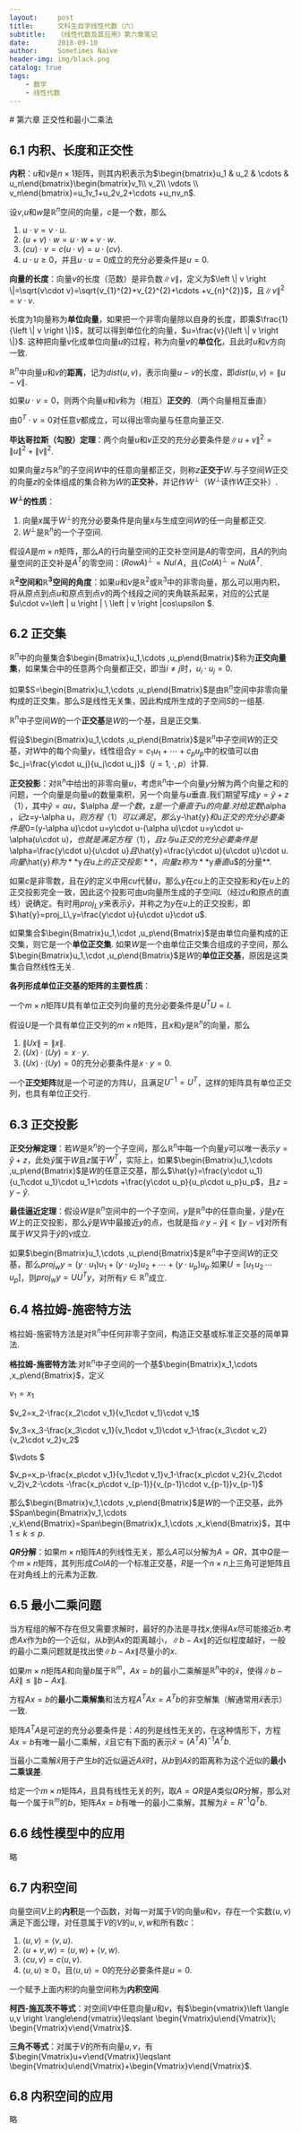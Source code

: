 ```yaml
---
layout:     post
title:      文科生自学线性代数（六）
subtitle:   《线性代数及其应用》第六章笔记
date:       2018-09-10
author:     Sometimes Naive
header-img: img/black.png
catalog: true
tags:
    - 数学
    - 线性代数
---
```


<head>
    <script src="https://cdn.mathjax.org/mathjax/latest/MathJax.js?config=TeX-AMS-MML_HTMLorMML" type="text/javascript"></script>
    <script type="text/x-mathjax-config">
        MathJax.Hub.Config({
            tex2jax: {
            skipTags: ['script', 'noscript', 'style', 'textarea', 'pre'],
            inlineMath: [['$','$']]
            }
        });
    </script>
</head>
# 第六章 正交性和最小二乘法



## 6.1 内积、长度和正交性

**内积**：$u$和$v$是$n×1$矩阵，则其内积表示为$\begin{bmatrix}u_1 & u_2 & \cdots & u_n\end{bmatrix}\begin{bmatrix}v_1\\ v_2\\ \vdots \\ v_n\end{bmatrix}=u_1v_1+u_2v_2+\cdots +u_nv_n$.

设$v$,$u$和$w$是$\mathbb{R}^{n}$空间的向量，$c$是一个数，那么

1. $u\cdot v=v\cdot u$.
2. $(u+v)\cdot w=u\cdot w+v\cdot w$.
3. $(cu)\cdot v=c(u\cdot v)=u\cdot (cv)$.
4. $u\cdot u\geqslant 0$，并且$u\cdot u=0$成立的充分必要条件是$u=0$.

**向量的长度**：向量$v$的长度（范数）是非负数$\left \| v \right \|$，定义为$\left \| v \right \|=\sqrt{v\cdot v}=\sqrt{v_{1}^{2}+v_{2}^{2}+\cdots +v_{n}^{2}}$，且$\left \| v \right \|^{2}=v\cdot v$.

长度为1向量称为**单位向量**，如果把一个非零向量除以自身的长度，即乘$\frac{1}{\left \| v \right \|}$，就可以得到单位化的向量，$u=\frac{v}{\left \| v \right \|}$. 这种把向量$v$化成单位向量$u$的过程，称为向量$v$的**单位化**，且此时$u$和$v$方向一致.

$\mathbb{R}^{n}$中向量$u$和$v$的**距离**，记为$dist(u,v)$，表示向量$u-v$的长度，即$dist(u,v)=\left \| u-v \right \|$.

如果$u\cdot v=0$，则两个向量$u$和$v$称为（相互）**正交的**.（两个向量相互垂直）

由$0^{T}\cdot v=0$对任意$v$都成立，可以得出零向量与任意向量正交.

**毕达哥拉斯（勾股）定理**：两个向量$u$和$v$正交的充分必要条件是$\left \| u+v \right \|^{2}=\left \| u \right \|^{2}+\left \| v \right \|^{2}$.

如果向量$z$与$\mathbb{R}^{n}$的子空间$W$中的任意向量都正交，则称$z$**正交于**$W$.与子空间$W$正交的向量$z$的全体组成的集合称为$W$的**正交补**，并记作$W^{\perp }$（$W^{\perp }$读作$W$正交补）.

**$W^{\perp }$的性质**：

1. 向量$x$属于$W^{\perp }$的充分必要条件是向量$x$与生成空间$W$的任一向量都正交.
2. $W^{\perp }$是$\mathbb{R}^{n}$的一个子空间.

假设$A$是$m×n$矩阵，那么$A$的行向量空间的正交补空间是$A$的零空间，且$A$的列向量空间的正交补是$A^{T}$的零空间：$(RowA)^{\perp }=Nul\,A$，且$(ColA)^{\perp }=NulA^{T}$.

**$\mathbb{R}^{2}$空间和$\mathbb{R}^{3}$空间的角度**：如果$u$和$v$是$\mathbb{R}^{2}$或$\mathbb{R}^{3}$中的非零向量，那么可以用内积，将从原点到点$u$和原点到点$v$的两个线段之间的夹角联系起来，对应的公式是$u\cdot v=\left \| u \right \|  \  \left \| v \right \|cos\upsilon $.



## 6.2 正交集

$\mathbb{R}^{n}$中的向量集合$\begin{Bmatrix}u_1,\cdots ,u_p\end{Bmatrix}$称为**正交向量集**，如果集合中的任意两个向量都正交，即当$i\neq j$时，$u_i\cdot u_j=0$.

如果$S=\begin{Bmatrix}u_1,\cdots ,u_p\end{Bmatrix}$是由$\mathbb{R}^{n}$空间中非零向量构成的正交集，那么$S$是线性无关集，因此构成所生成的子空间$S$的一组基.

$\mathbb{R}^{n}$中子空间$W$的一个**正交基**是$W$的一个基，且是正交集.

假设$\begin{Bmatrix}u_1,\cdots ,u_p\end{Bmatrix}$是$\mathbb{R}^{n}$中子空间$W$的正交基，对$W$中的每个向量$y$，线性组合$y=c_1u_1+\cdots +c_pu_p$中的权值可以由$c_j=\frac{y\cdot u_j}{u_j\cdot u_j}$（$j=1,\cdot,p$）计算.

**正交投影**：对$\mathbb{R}^{n}$中给出的非零向量$u$，考虑$\mathbb{R}^{n}$中一个向量$y$分解为两个向量之和的问题，一个向量是向量$u$的数量乘积，另一个向量与$u$垂直.我们期望写成$y=\hat{y}+z$（1），其中$\hat{y}=\alpha u$，$\alpha $是一个数，$z$是一个垂直于$u$的向量.对给定数$\alpha $，记$z=y-\alpha u$，则方程（1）可以满足，那么$y-\hat{y}$和$u$正交的充分必要条件是$0=(y-\alpha u)\cdot u=y\cdot u-(\alpha u)\cdot u=y\cdot u-\alpha(u\cdot u)$，也就是满足方程（1），且$z$与$u$正交的充分必要条件是$\alpha=\frac{y\cdot u}{u\cdot u}$且$\hat{y}=\frac{y\cdot u}{u\cdot u}\cdot u$.向量$\hat{y}$称为**$y$在$u$上的正交投影**，向量$z$称为**$y$垂直$u$的分量**.

如果$c$是非零数，且在$\hat{y}$的定义中用$cu$代替$u$，那么$y$在$cu$上的正交投影和$y$在$u$上的正交投影完全一致，因此这个投影可由$u$向量所生成的子空间$L$（经过$u$和原点的直线）说确定。有时用$proj_L\,y$来表示$\hat{y}$，并称之为$y$在$u$上的正交投影，即$\hat{y}=proj_L\,y=\frac{y\cdot u}{u\cdot u}\cdot u$.

如果集合$\begin{Bmatrix}u_1,\cdot ,u_p\end{Bmatrix}$是由单位向量构成的正交集，则它是一个**单位正交集**. 如果$W$是一个由单位正交集合组成的子空间，那么$\begin{Bmatrix}u_1,\cdot ,u_p\end{Bmatrix}$是$W$的**单位正交基**，原因是这类集合自然线性无关.

**各列形成单位正交基的矩阵的主要性质**：

一个$m×n$矩阵$U$具有单位正交列向量的充分必要条件是$U^TU=I$.

假设$U$是一个具有单位正交列的$m×n$矩阵，且$x$和$y$是$\mathbb{R}^{n}$的向量，那么

1. $\left \| Ux \right \|=\left \| x \right \|$.
2. $(Ux)\cdot (Uy)=x\cdot y$.
3. $(Ux)\cdot (Uy)=0$的充分必要条件是$x\cdot y=0$.

一个**正交矩阵**就是一个可逆的方阵$U$，且满足$U^{-1}=U^T$，这样的矩阵具有单位正交列，也具有单位正交行.



## 6.3 正交投影

**正交分解定理**：若$W$是$\mathbb{R}^{n}$的一个子空间，那么$\mathbb{R}^{n}$中每一个向量$y$可以唯一表示$y=\hat{y}+z$，此处$\hat{y}$属于$W$且$z$属于$W^T$，实际上，如果$\begin{Bmatrix}u_1,\cdots ,u_p\end{Bmatrix}$是$W$的任意正交基，那么$\hat{y}=\frac{y\cdot u_1}{u_1\cdot u_1}\cdot u_1+\cdots +\frac{y\cdot u_p}{u_p\cdot u_p}u_p$，且$z=y-\hat{y}$.

**最佳逼近定理**：假设$W$是$\mathbb{R}^{n}$空间中的一个子空间，$y$是$\mathbb{R}^{n}$中的任意向量，$\hat{y}$是$y$在$W$上的正交投影，那么$\hat{y}$是$W$中最接近$y$的点，也就是指$\left \| y-\hat{y} \right \|< \left \| y-v \right \|$对所有属于$W$又异于$\hat{y}$的$v$成立.

如果$\begin{Bmatrix}u_1,\cdots ,u_p\end{Bmatrix}$是$\mathbb{R}^{n}$中子空间$W$的正交基，那么$proj_wy=(y\cdot u_1)u_1+(y\cdot u_2)u_2+\cdots +(y\cdot u_p)u_p$.如果$U=[u_1\,u_2\,\cdots \, u_p]$，则$proj_wy=UU^Ty$，对所有$y\in \mathbb{R}^{n}$成立.



## 6.4 格拉姆-施密特方法

格拉姆-施密特方法是对$\mathbb{R}^{n}$中任何非零子空间，构造正交基或标准正交基的简单算法.

**格拉姆-施密特方法**:对$\mathbb{R}^{n}$中子空间的一个基$\begin{Bmatrix}x_1,\cdots ,x_p\end{Bmatrix}$，定义

$v_1=x_1$

$v_2=x_2-\frac{x_2\cdot v_1}{v_1\cdot v_1}\cdot v_1$

$v_3=x_3-\frac{x_3\cdot v_1}{v_1\cdot v_1}\cdot v_1-\frac{x_3\cdot v_2}{v_2\cdot v_2}v_2$

$\vdots $

$v_p=x_p-\frac{x_p\cdot v_1}{v_1\cdot v_1}v_1-\frac{x_p\cdot v_2}{v_2\cdot v_2}v_2-\cdots -\frac{x_p\cdot v_{p-1}}{v_{p-1}\cdot v_{p-1}}v_{p-1}$

那么$\begin{Bmatrix}v_1,\cdots ,v_p\end{Bmatrix}$是$W$的一个正交基，此外$Span\begin{Bmatrix}v_1,\cdots ,v_k\end{Bmatrix}=Span\begin{Bmatrix}x_1,\cdots ,x_k\end{Bmatrix}$，其中$1\leqslant k \leqslant p$.

**$QR$分解**：如果$m×n$矩阵$A$的列线性无关，那么$A$可以分解为$A=QR$，其中$Q$是一个$m×n$矩阵，其列形成$ColA$的一个标准正交基，$R$是一个$n×n$上三角可逆矩阵且在对角线上的元素为正数.



## 6.5 最小二乘问题

当方程组的解不存在但又需要求解时，最好的办法是寻找$x$,使得$Ax$尽可能接近$b$.考虑$Ax$作为$b$的一个近似，从$b$到$Ax$的距离越小，$\left \| b-Ax \right \|$的近似程度越好，一般的最小二乘问题就是找出使$\left \| b-Ax \right \|$尽量小的$x$.

如果$m×n$矩阵$A$和向量$b$属于$\mathbb{R}^{m}$，$Ax=b$的最小二乘解是$\mathbb{R}^{n}$中的$\hat{x}$，使得$\left \| b-A\hat{x} \right \|\leqslant \left \| b-Ax \right \|$.

方程$Ax=b$的**最小二乘解集**和法方程$A^TAx=A^Tb$的非空解集（解通常用$\hat{x}$表示）一致.

矩阵$A^TA$是可逆的充分必要条件是：$A$的列是线性无关的，在这种情形下，方程$Ax=b$有唯一最小二乘解，$\hat{x}$且它有下面的表示$\hat{x}=(A^TA)^{-1}A^Tb$.

当最小二乘解$\hat{x}$用于产生$b$的近似逼近$A\hat{x}$时，从$b$到$A\hat{x}$的距离称为这个近似的**最小二乘误差**.

给定一个$m×n$矩阵$A$，且具有线性无关的列，取$A=QR$是$A$类似$QR$分解，那么对每一个属于$\mathbb{R}^{m}$的$b$，矩阵$Ax=b$有唯一的最小二乘解，其解为$\hat{x}=R^{-1}Q^Tb$.



## 6.6 线性模型中的应用

略



## 6.7 内积空间

向量空间$V$上的**内积**是一个函数，对每一对属于$V$的向量$u$和$v$，存在一个实数$\left \langle u,v \right \rangle$满足下面公理，对任意属于$V$的$V$的$u,v,w$和所有数$c$：

1. $\left \langle u,v \right \rangle=\left \langle v,u \right \rangle$.
2. $\left \langle u+v,w \right \rangle=\left \langle u,w \right \rangle + \left \langle v,w \right \rangle$.
3. $\left \langle cu,v \right \rangle=c\left \langle u,v \right \rangle$.
4. $\left \langle u,u \right \rangle\geqslant 0$，且$\left \langle u,u \right \rangle=0$的充分必要条件是$u=0$.

一个赋予上面内积的向量空间称为**内积空间**.

**柯西-施瓦茨不等式**：对空间$V$中任意向量$u$和$v$，有$\begin{vmatrix}\left \langle u,v \right \rangle\end{vmatrix}\leqslant \begin{Vmatrix}u\end{Vmatrix}\; \begin{Vmatrix}v\end{Vmatrix}$.

**三角不等式**：对属于$V$的所有向量$u,v$，有$\begin{Vmatrix}u+v\end{Vmatrix}\leqslant \begin{Vmatrix}u\end{Vmatrix}+\begin{Vmatrix}v\end{Vmatrix}$.



## 6.8 内积空间的应用

略

